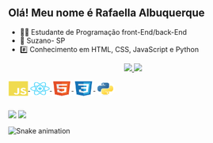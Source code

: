 ## Olá! Meu nome é Rafaella Albuquerque

- 👩‍🎓 Estudante de Programação front-End/back-End
- 📍 Suzano- SP
- #️⃣ Conhecimento em HTML, CSS, JavaScript e Python

<div align="center">
  <a href="https://github.com/X-Rafa-X">
  <img height="180em" src="https://github-readme-stats.vercel.app/api?username=X-Rafa-X&show_icons=true&theme=dark&include_all_commits=true&count_private=true"/>
  <img height="180em" src="https://github-readme-stats.vercel.app/api/top-langs/?username=X-Rafa-X&layout=compact&langs_count=7&theme=dark"/>
</div>

<div style="display: inline_block"><br>
  <img align="center" alt="Rafa-Js" height="30" width="40" src="https://raw.githubusercontent.com/devicons/devicon/master/icons/javascript/javascript-plain.svg">
  <img align="center" alt="Rafa-React" height="30" width="40" src="https://raw.githubusercontent.com/devicons/devicon/master/icons/react/react-original.svg">
  <img align="center" alt="Rafa-HTML" height="30" width="40" src="https://raw.githubusercontent.com/devicons/devicon/master/icons/html5/html5-original.svg">
  <img align="center" alt="Rafa-CSS" height="30" width="40" src="https://raw.githubusercontent.com/devicons/devicon/master/icons/css3/css3-original.svg">
  <img align="center" alt="Rafa-Python" height="30" width="40" src="https://raw.githubusercontent.com/devicons/devicon/master/icons/python/python-original.svg"
  <img align="right" alt="Rafa-pic" height="150" style="border-radius:50px;"
</div>
  
  ##
  
  <div> 
  <a href="https://instagram.com/_Rafaella_Albuquerque_" target="_blank"><img src="https://img.shields.io/badge/-Instagram-%23E4405F?style=for-the-badge&logo=instagram&logoColor=white" target="_blank"></a>
  <a href = "mailto:albuquerquerafa367@gmail.com"><img src="https://img.shields.io/badge/-Gmail-%23333?style=for-the-badge&logo=gmail&logoColor=white" target="_blank"></a>
 
  ![Snake animation](https://github.com/RafaellaBallerini/RafaellaBallerini/blob/output/github-contribution-grid-snake.svg)
 
</div>

